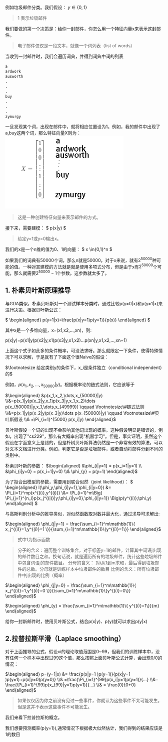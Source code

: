 例如垃圾邮件分类。我们假设：
$y\in\{0,1\}$

> 1 表示垃圾邮件

我们要做的第一个决策是：给你一封邮件，你怎么用一个特征向量x来表示这封邮件。

> 电子邮件仅仅是一段文本，就像一个词列表（list of words）

当收到一封邮件时，我们会遍历词典，并得到词典中词的列表
```
a
ardwork
ausworth
.
.
.
buy
.
.
.
zymurgy
```
一旦发现某个词，出现在邮件中，就将相应位置设为1。例如，我的邮件中出现了a,buy这两个词，那么特征向量X则为：
![](https://raw.githubusercontent.com/fray-hao/images/master/20190225105258.png)

> 这是一种创建特征向量来表示邮件的方式。

接下来，需要建模：
$
p(x|y)
$
> 给定y=1或y=0输出x。

我们的x是一个n维的值为0、1的向量：
$
 x \in\{0,1\}^n
$

如果我们的词典有50000个词，那么n就是50000。对于x来说，就有$2^{50000}$种可能的值。一种对其建模的方法就是就是使用多项式分布，但是由于x有$2^{50000}$个可能，那么就需要$2^{50000}-1$个参数。这参数就太多了。

## 1. 朴素贝叶斯原理推导
与GDA类似，朴素贝叶斯对一个测试样本分类时，通过比较p(y=0|x)和p(y=1|x)来进行决策。根据贝叶斯公式：

$
\begin{aligned} p(y=1|x)=\frac{p(x|y=1)p(y=1)}{p(x)} \end{aligned}
$

其中x是一个多维向量，x=(x1,x2,…,xn)，则:

p(x|y)=p(x1|y)p(x2|y,x1)p(x3|y,x1,x2)…p(xn|y,x1,x2,…,xn−1)

上面这个式子如此多的条件概率，可没法求呀。那么就限定一下条件，使得特殊情况下可以求解，于是就有了下面这个很Naive的假设：

$\footnotesize 给定类别y的条件下，x_i是条件独立（conditional independent）的$

例如，$p(x_1,x_2,\dots,x_{50000}|y)$。根据概率论的链式法则，它应该等于

$\begin{aligned}
&p(x_1,x_2,\dots,x_{50000}|y)
\\&=p(x_1|y)p(x_2|y,x_1)p(x_3|y,x_1,x_2)\dots p(x_{50000}|y,x_1,\dots,x_{49999})  \qquad \footnotesize\#链式法则
\\&=p(x_1|y)p(x_2|y)p(x_3|y)\dots p(x_{50000}|y)  \qquad \footnotesize\#贝叶斯假设
\\& =\Pi_{i=1}^{5000} p(x_i|y)
\end{aligned}$

贝叶斯假设一个词的出现不会影响其他词出现的概率。这种假设明显是错误的，例如，出现了"cs229"，那么有大概率出现"机器学习"。但是，事实证明，虽然这个假设在字面意义上是错的，但是朴树贝叶斯算法仍然是一个非常有效的算法，可以对文本文档进行分类。例如，判定它是否是垃圾邮件，或者自动将邮件分到不同的类别中。

朴素贝叶斯的参数：
$\begin{aligned}
 &\phi_{i|y=1} = p(x_i=1|y=1)
 \\ &\phi_{i|y=0} = p(x_i=1|y=0)    
 \\& \phi_{y} = p(y=1)
\end{aligned}$

为了拟合出模型的参数，需要用到联合似然（joint likelihood）：
$
\begin{aligned}
l(\phi_y,\phi_{i|y=1},\phi_{i|y=0}) &= \Pi_{i=1}^mp(x^{(i)},y^{(i)})
\\&= \Pi_{i=1}^m\Big( \Pi_{j=1}^{n_i}p(x_j^{(i)}|y;\phi_{i|y=0},\phi_{i|y=1})  \Big)p(y^{(i)};\phi_y)
\end{aligned}
$

与高斯判别分析中的推导类似，对似然函数取对数并最大化，通过求导可求解出:

$\begin{aligned}
\phi_{j|y=1}  = \frac{\sum_{i=1}^m\mathbb{1}\{ x_j^{(i)}=1,y^{(i)}=1 \}}{\sum_{i=1}^m\mathbb{1}\{y^{(i)}=1\}}
\end{aligned}$
>式中1为指示函数

> 分子的含义：遍历整个训练集合，对于标签y=1的邮件，计算其中词语j出现的邮件数目之和。换句话说，就是遍历所有的垃圾邮件，统计这些垃圾邮件中包含词语j的邮件数目。
> 分母的含义： 对i从1到m求和，最后得到垃圾邮件的总数。分母就是训练样本中垃圾邮件的数目
> 比例的含义：所有垃圾邮件中j出现的比例（概率）

$\begin{aligned}
\phi_{j|y=0}  = \frac{\sum_{i=1}^m\mathbb{1}\{ x_j^{(i)}=1,y^{(i)}=0 \}}{\sum_{i=1}^m\mathbb{1}\{y^{(i)}=0\}}
\end{aligned}$

$\begin{aligned}
\phi_{y} = \frac{\sum_{i=1}^m\mathbb{1}\{ y^{(i)}=1\}}{m} 
\end{aligned}$

给你一封新邮件时，使用贝叶斯公式，结合p(x|y)、p(y)就可以求出p(y|x)

## 2.拉普拉斯平滑（Laplace smoothing）
对于上面推导的公式，假设xi的理论取值范围是0~99，但我们的训练样本中，没有任何一个样本中出现过99这个值，那么按照上面贝叶斯公式计算，会出现0/0的情况：

$\begin{aligned}
  p=(y=1|x) &= \frac{p(x|y=1 )p(y=1)}{p(x|y=1 )p(y=1)+p(x|y=0)p(y=0)} 
 \\& =\frac{\Pi_{i=1}^{99}p(x_i|y=1)p(y=1)}{...} 
 \\&= \frac{\Pi_{i=1}^{99}p(x_{99}|y=1)p(y=1)}{...} 
 \\& = \frac{0}{0+0}
\end{aligned}$

> 如果仅仅因为你之前没有见过一些事件，你就认为这些事件不太可能发生。但是这并不表示这些事件不可能发生。

我们来看下拉普拉斯的概念。

我们想要预测概率(p(y=1)),通常情况下根据极大似然估计，我们得到的结果应该是1的数目